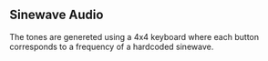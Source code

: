 ## Sinewave Audio
The tones are genereted using a 4x4 keyboard where each button corresponds to a frequency of a hardcoded sinewave. 
